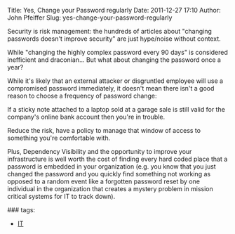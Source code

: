 Title: Yes, Change your Password regularly
Date: 2011-12-27 17:10
Author: John Pfeiffer
Slug: yes-change-your-password-regularly

<div class="field field-name-body field-type-text-with-summary field-label-hidden">
<div class="field-items">
<div class="field-item even">
Security is risk management: the hundreds of articles about "changing
passwords doesn't improve security" are just hype/noise without context.

</p>

While "changing the highly complex password every 90 days" is considered
inefficient and draconian... But what about changing the password once a
year?

</p>

While it's likely that an external attacker or disgruntled employee will
use a compromised password immediately, it doesn't mean there isn't a
good reason to choose a frequency of password change:

</p>

If a sticky note attached to a laptop sold at a garage sale is still
valid for the company's online bank account then you're in trouble.

</p>

Reduce the risk, have a policy to manage that window of access to
something you're comfortable with.

</p>

Plus, Dependency Visibility and the opportunity to improve your
infrastructure is well worth the cost of finding every hard coded place
that a password is embedded in your organization (e.g. you know that you
just changed the password and you quickly find something not working as
opposed to a random event like a forgotten password reset by one
individual in the organization that creates a mystery problem in mission
critical systems for IT to track down).

</p>
<p>
</div>
</div>
</div>
<div class="field field-name-taxonomy-vocabulary-1 field-type-taxonomy-term-reference field-label-above clearfix">
### tags:

-   [IT][]

</div>
</p>

  [IT]: http://john-pfeiffer.com/category/it
